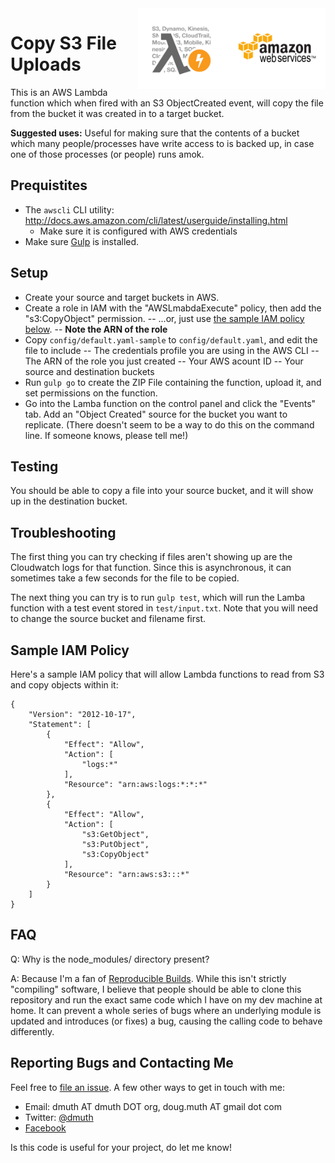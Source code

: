 
<img src="img/aws-lambda-banner.png" width="300" align="right" />

# Copy S3 File Uploads

This is an AWS Lambda function which when fired with an S3 ObjectCreated event, will copy the file
from the bucket it was created in to a target bucket.

**Suggested uses:** Useful for making sure that the contents of a bucket which many people/processes
have write access to is backed up, in case one of those processes (or people) runs amok.



## Prequistites

- The `awscli` CLI utility: http://docs.aws.amazon.com/cli/latest/userguide/installing.html
	- Make sure it is configured with AWS credentials
- Make sure <a href="http://gulpjs.com/">Gulp</a> is installed.


## Setup

- Create your source and target buckets in AWS.
- Create a role in IAM with the "AWSLmabdaExecute" policy, then add the "s3:CopyObject" permission.
-- ...or, just use <a href="#policy">the sample IAM policy below</a>.
-- **Note the ARN of the role**
- Copy `config/default.yaml-sample` to `config/default.yaml`, and edit the file to include
-- The credentials profile you are using in the AWS CLI
-- The ARN of the role you just created
-- Your AWS acount ID
-- Your source and destination buckets
- Run `gulp go` to create the ZIP File containing the function, upload it, and set permissions on the function.
- Go into the Lamba function on the control panel and click the "Events" tab. Add an "Object Created" source for the bucket you want to replicate. (There doesn't seem to be a way to do this on the command line.  If someone knows, please tell me!)


## Testing

You should be able to copy a file into your source bucket, and it will show up in the destination bucket.


## Troubleshooting

The first thing you can try checking if files aren't showing up are the Cloudwatch logs for that function.
Since this is asynchronous, it can sometimes take a few seconds for the file to be copied.

The next thing you can try is to run `gulp test`, which will run the Lamba function with a test event
stored in `test/input.txt`.  Note that you will need to change the source bucket and filename first.


<a name="policy"></a>
## Sample IAM Policy

Here's a sample IAM policy that will allow Lambda functions to read from S3 and copy objects within it:


```
{
    "Version": "2012-10-17",
    "Statement": [
        {
            "Effect": "Allow",
            "Action": [
                "logs:*"
            ],
            "Resource": "arn:aws:logs:*:*:*"
        },
        {
            "Effect": "Allow",
            "Action": [
                "s3:GetObject",
                "s3:PutObject",
                "s3:CopyObject"
            ],
            "Resource": "arn:aws:s3:::*"
        }
    ]
}
```


## FAQ

Q: Why is the node_modules/ directory present?

A: Because I'm a fan of <a href="https://reproducible-builds.org/">Reproducible Builds</a>. While this isn't 
strictly "compiling" software, I believe that people should be able to clone this repository and run
the exact same code which I have on my dev machine at home.  It can prevent a whole series of bugs where an 
underlying module is updated and introduces (or fixes) a bug, causing the calling code to behave differently.



## Reporting Bugs and Contacting Me

Feel free to <a href="https://github.com/dmuth/aws-lamba-copy-s3-file-uploads/issues/new"
	>file an issue</a>.  A few other ways to get in touch with me:

- Email: dmuth AT dmuth DOT org, doug.muth AT gmail dot com
- Twitter: <a href="http://twitter.com/dmuth">@dmuth</a>
- <a href="http://www.facebook.com/dmuth">Facebook</a>


Is this code is useful for your project, do let me know!




